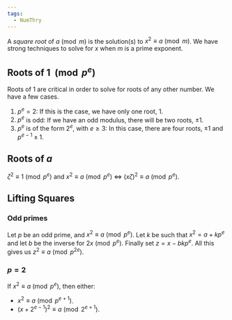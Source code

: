 ```yaml
---
tags:
  - NumThry
---
```

A *square root* of $a\pmod{m}$ is the solution(s) to $x^{2}\equiv a\pmod{m}$. We have strong techniques to solve for $x$ when $m$ is a prime exponent. 

## Roots of 1 $\pmod{p^{e}}$
Roots of $1$ are critical in order to solve for roots of any other number. We have a few cases.
1. $p^{e}=2$: If this is the case, we have only one root, $1$. 
2. $p^{e}$ is odd: If we have an odd modulus, there will be two roots, $\pm 1$.
3. $p^{e}$ is of the form $2^{e}$, with $e\geq 3$: In this case, there are four roots, $\pm 1$ and $p^{e-1}\pm 1$.
## Roots of $a$
$\zeta^{2}\equiv 1\pmod{p^{e}}$ and $x^{2}\equiv a\pmod{p^{e}}$ $\iff$ $(x\zeta)^{2}\equiv a\pmod{p^{e}}$.
## Lifting Squares 
### Odd primes
Let $p$ be an odd prime, and $x^{2}\equiv a \pmod{p^{e}}$. Let $k$ be such that $x^{2}=a+kp^{e}$ and let $b$ be the inverse for $2x\pmod{p^{e}}$. Finally set $z=x-bkp^{e}$. 
All this gives us $z^{2}\equiv a\pmod{p^{2e}}$.
### $p=2$
If $x^{2}\equiv a \pmod{ p^{e}}$, then either:
- $x^{2}\equiv a \pmod{ p^{e+1}}$.
- $(x+2^{e-1})^{2}\equiv a \pmod{ 2^{e+1}}$.
